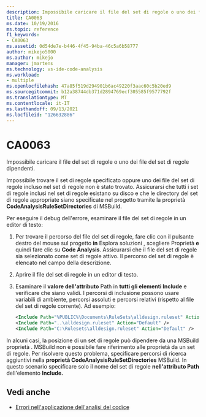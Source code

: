 ```yaml
---
description: Impossibile caricare il file del set di regole o uno dei file del set di regole dipendenti.
title: CA0063
ms.date: 10/19/2016
ms.topic: reference
f1_keywords:
- CA0063
ms.assetid: 0d54de7e-b446-4f45-94ba-46c5a6b58777
author: mikejo5000
ms.author: mikejo
manager: jmartens
ms.technology: vs-ide-code-analysis
ms.workload:
- multiple
ms.openlocfilehash: 47a85f519d294901b6ac49220f3aac60c5b20ed9
ms.sourcegitcommit: b12a38744db371d2894769ecf305585f9577792f
ms.translationtype: MT
ms.contentlocale: it-IT
ms.lasthandoff: 09/13/2021
ms.locfileid: "126632886"
---
```

# <a name="ca0063"></a>CA0063

Impossibile caricare il file del set di regole o uno dei file del set di regole dipendenti.

Impossibile trovare il set di regole specificato oppure uno dei file del set di regole incluso nel set di regole non è stato trovato. Assicurarsi che tutti i set di regole inclusi nel set di regole esistano su disco e che le directory del set di regole appropriate siano specificate nel progetto tramite la proprietà **CodeAnalysisRuleSetDirectories** di MSBuild.

Per eseguire il debug dell'errore, esaminare il file del set di regole in un editor di testo:

1. Per trovare il percorso del file del set di regole, fare clic con il pulsante destro del mouse sul progetto **in** Esplora soluzioni , scegliere Proprietà **e** quindi fare clic su **Code Analysis**. Assicurarsi che il file del set di regole sia selezionato come set di regole attivo. Il percorso del set di regole è elencato nel campo della descrizione.

2. Aprire il file del set di regole in un editor di testo.

3. Esaminare il **valore dell'attributo** Path in **tutti gli elementi Include** e verificare che siano validi. I percorsi di inclusione possono usare variabili di ambiente, percorsi assoluti e percorsi relativi (rispetto al file del set di regole corrente). Ad esempio:

   ```xml
   <Include Path="%PUBLIC%\Documents\RuleSets\alldesign.ruleset" Action="Default" />
   <Include Path="..\alldesign.ruleset" Action="Default" />
   <Include Path="C:\Rulesets\alldesign.ruleset" Action="Default" />
   ```

In alcuni casi, la posizione di un set di regole può dipendere da una MSBuild proprietà . MSBuild non è possibile fare riferimento alle proprietà da un set di regole. Per risolvere questo problema, specificare percorsi di ricerca aggiuntivi nella **proprietà CodeAnalysisRuleSetDirectories** MSBuild. In questo scenario specificare solo il nome del set di regole **nell'attributo Path** dell'elemento **Include.**

## <a name="see-also"></a>Vedi anche

- [Errori nell'applicazione dell'analisi del codice](../code-quality/code-analysis-application-errors.md)
